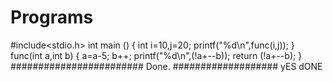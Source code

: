 # Programs
#include<stdio.h>
int main ()
{
int i=10,j=20;
printf("%d\n",func(i,j));
}
func(int a,int b)
{
a=a-5;
b++;
printf("%d\n",(!a+--b));
	return (!a+--b);
}
########################
Done.
###################
yES dONE

